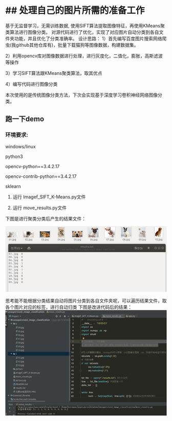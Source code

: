 # ## 处理自己的图片所需的准备工作

基于无监督学习，无需训练数据, 使用SIFT算法提取图像特征，再使用KMeans聚类算法进行图像分类。
对源代码进行了优化，实现了对应图片自动分类到各自文件夹功能，并且优化了分类准确率。
设计思路：
1）首先编写百度图片搜索网络爬虫(我github其他仓库有)，批量下载猫狗等图像数据，构建数据集。

2）利用opencv库对图像数据进行处理，进行灰度化，二值化，膨胀，高斯滤波等操作

3）学习SIFT算法跟KMeans聚类算法，取其优点

4）编写代码进行图像分类

本次使用的是传统图像分类方法，下次会实现基于深度学习卷积神经网络图像分类。

##  跑一下demo
###  环境要求:
windows/linux

python3

opencv-python==3.4.2.17

opencv-contrib-python==3.4.2.17

sklearn

1) 运行 Imagef_SIFT_K-Means.py文件

2) 运行 move_results.py文件

下图是进行聚类分类后产生的结果文件：

![Image text](https://github.com/Byronnar/image_classfication/blob/master/new_results.png)

思考能不能根据分类结果自动将图片分类到各自文件夹呢，可以遍历结果文件，取各个图片对应的标签，进行自动归类
下图是改进代码后的结果：
![Image text](https://github.com/Byronnar/image_classfication/blob/master/%E6%97%A0%E7%9B%91%E7%9D%A3.png)

